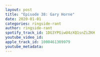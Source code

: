 ```yaml
---
layout: post
title: "Episode 38: Gary Horne"
date: 2020-01-01
categories: ringside-rant
author: ringside-rant
spotify_track_id: 1DG3YPGiwU4zXQ1snZiZKH
youtube_video_id: 
apple_track_id: 1000461309979
youtube_metadata: 
---
```

